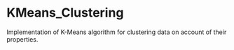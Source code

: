 # KMeans_Clustering
Implementation of K-Means algorithm for clustering data on account of their properties.
